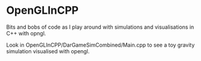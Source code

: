# OpenGLInCPP
Bits and bobs of code as I play around with simulations and visualisations in C++ with opngl. 

Look in OpenGLInCPP/DarGameSimCombined/Main.cpp to see a toy gravity simulation visualised with opengl. 

